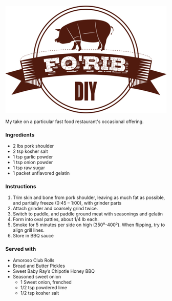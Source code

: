 ![Fo'RIB][FoRIB]

My take on a particular fast food restaurant's occasional offering.

### Ingredients

* 2 lbs pork shoulder
* 2 tsp kosher salt
* 1 tsp garlic powder
* 1 tsp onion powder
* 1 tsp raw sugar
* 1 packet unflavored gelatin

### Instructions

1. Trim skin and bone from pork shoulder, leaving as much fat as possible, and partially freeze (0:45 – 1:00), with grinder parts
2. Attach grinder and coarsely grind twice.
3. Switch to paddle, and paddle ground meat with seasonings and gelatin
4. Form into oval patties, about 1/4 lb each.
5. Smoke for 5 minutes per side on high (350⁰-400⁰).  When flipping, try to align grill lines.
6. Store in BBQ sauce

### Served with

* Amoroso Club Rolls
* Bread and Butter Pickles
* Sweet Baby Ray’s Chipotle Honey BBQ
* Seasoned sweet onion
    * 1 Sweet onion, frenched
    * 1/2 tsp powdered lime
    * 1/2 tsp kosher salt

[FoRIB]: ../assets/FoRIB.svg
